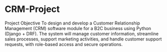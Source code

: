 # CRM-Project
Project Objective  To design and develop a Customer Relationship Management (CRM) software module for a B2C business using Python (Django + DRF). The system will manage customer information, streamline sales processes, support marketing activities, and handle customer support requests, with role-based access and secure operations.
